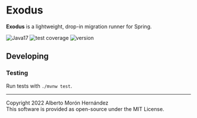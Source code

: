 # Exodus

**Exodus** is a lightweight, drop-in migration runner for Spring.

<p>
    <img id="badge--java" src="https://img.shields.io/badge/Java-17%2B-b07219" alt="Java17" />
    <img id="badge--tests" src="https://img.shields.io/badge/tests-100%25%20%E2%9C%94-brightgreen" alt="test coverage" />
    <img id="badge--version" src="https://img.shields.io/badge/version-0.0.1-white" alt="version" />
</p>


## Developing

### Testing

Run tests with `./mvnw test`.


---

Copyright 2022 Alberto Morón Hernández  
This software is provided as open-source under the MIT License.
